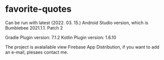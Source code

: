# favorite-quotes

Can be run with latest (2022. 03. 15.) Android Studio version,
which is Bumblebee 2021.1.1. Patch 2

Gradle Plugin version: 7.1.2
Kotlin Plugin version: 1.6.10

The project is avalailable view Firebase App Distribution, 
if you want to add an e-mail, plesaes contact me.
